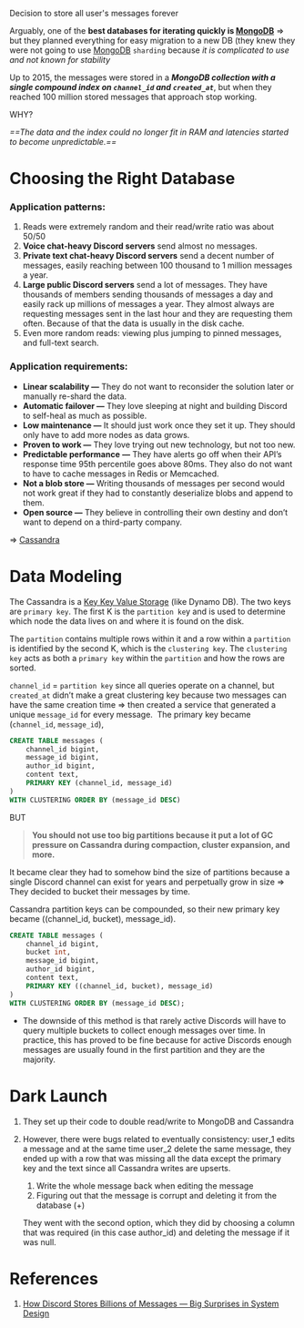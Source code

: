 Decision to store all user's messages forever

Arguably, one of the **best databases for iterating quickly is [MongoDB](../../3.%20Database/NoSQL/Types/Document%20Databases/MongoDB.md)** => but they planned everything for easy migration to a new DB (they knew they were not going to use [MongoDB](../../3.%20Database/NoSQL/Types/Document%20Databases/MongoDB.md) `sharding` because *it is complicated to use and not known for stability*

Up to 2015, the messages were stored in a ***MongoDB collection with a single compound index on `channel_id` and `created_at`***, but when they reached 100 million stored messages that approach stop working.

WHY?

*==The data and the index could no longer fit in RAM and latencies started to become unpredictable.==*

# Choosing the Right Database

### Application patterns:

1. Reads were extremely random and their read/write ratio was about 50/50
2. **Voice chat-heavy Discord servers** send almost no messages.
3. **Private text chat-heavy Discord servers** send a decent number of messages, easily reaching between 100 thousand to 1 million messages a year.
4. **Large public Discord servers** send a lot of messages. They have thousands of members sending thousands of messages a day and easily rack up millions of messages a year. They almost always are requesting messages sent in the last hour and they are requesting them often. Because of that the data is usually in the disk cache.
5. Even more random reads: viewing plus jumping to pinned messages, and full-text search.

### Application requirements:

- **Linear scalability —** They do not want to reconsider the solution later or manually re-shard the data.
- **Automatic failover —** They love sleeping at night and building Discord to self-heal as much as possible.
- **Low maintenance —** It should just work once they set it up. They should only have to add more nodes as data grows.
- **Proven to work —** They love trying out new technology, but not too new.
- **Predictable performance** **—** They have alerts go off when their API’s response time 95th percentile goes above 80ms. They also do not want to have to cache messages in Redis or Memcached.
- **Not a blob store —** Writing thousands of messages per second would not work great if they had to constantly deserialize blobs and append to them.
- **Open source —** They believe in controlling their own destiny and don’t want to depend on a third-party company.

=> [Cassandra](../../3.%20Database/NoSQL/Types/Columnar%20Databases/Cassandra.md)

# Data Modeling

The Cassandra is a [Key Key Value Storage](Key%20Key%20Value%20Storage) (like Dynamo DB). The two keys are `primary key`. The first K is the `partition ke`y and is used to determine which node the data lives on and where it is found on the disk.

The `partition` contains multiple rows within it and a row within a `partition` is identified by the second K, which is the `clustering key`. The `clustering key` acts as both a `primary key` within the `partition` and how the rows are sorted.

`channel_id` = `partition key` since all queries operate on a channel, but `created_at` didn’t make a great clustering key because two messages can have the same creation time => then created a service that generated a unique `message_id` for every message.  The primary key became (`channel_id`, `message_id`),

```sql
CREATE TABLE messages (
	channel_id bigint, 
	message_id bigint, 
	author_id bigint, 
	content text, 
	PRIMARY KEY (channel_id, message_id)
)  
WITH CLUSTERING ORDER BY (message_id DESC)
```

BUT

> **You should not use too big partitions because it put a lot of GC pressure on Cassandra during compaction, cluster expansion, and more.** 

It became clear they had to somehow bind the size of partitions because a single Discord channel can exist for years and perpetually grow in size => They decided to bucket their messages by time. 

Cassandra partition keys can be compounded, so their new primary key became ((channel_id, bucket), message_id).

```sql
CREATE TABLE messages ( 
	channel_id bigint, 
	bucket int, 
	message_id bigint, 
	author_id bigint, 
	content text, 
	PRIMARY KEY ((channel_id, bucket), message_id)
)  
WITH CLUSTERING ORDER BY (message_id DESC);
```

- The downside of this method is that rarely active Discords will have to query multiple buckets to collect enough messages over time. In practice, this has proved to be fine because for active Discords enough messages are usually found in the first partition and they are the majority.

# Dark Launch

1. They set up their code to double read/write to MongoDB and Cassandra
2. However, there were bugs related to eventually consistency: user_1 edits a message and at the same time user_2 delete the same message, they ended up with a row that was missing all the data except the primary key and the text since all Cassandra writes are upserts.
	1. Write the whole message back when editing the message
	2. Figuring out that the message is corrupt and deleting it from the database (+)
	
	They went with the second option, which they did by choosing a column that was required (in this case author_id) and deleting the message if it was null.

	

# References

1. [How Discord Stores Billions of Messages — Big Surprises in System Design](https://interviewnoodle.com/how-discord-stores-billions-of-messages-big-surprises-in-system-design-e48fa07a2665)